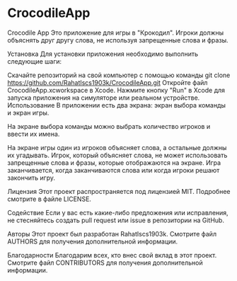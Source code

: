 # CrocodileApp

Crocodile App
Это приложение для игры в "Крокодил". Игроки должны объяснять друг другу слова, не используя запрещенные слова и фразы.

Установка
Для установки приложения необходимо выполнить следующие шаги:

Скачайте репозиторий на свой компьютер с помощью команды git clone https://github.com/RahatIscs1903k/CrocodileApp.git
Откройте файл CrocodileApp.xcworkspace в Xcode.
Нажмите кнопку "Run" в Xcode для запуска приложения на симуляторе или реальном устройстве.
Использование
В приложении есть два экрана: экран выбора команды и экран игры.

На экране выбора команды можно выбрать количество игроков и ввести их имена.

На экране игры один из игроков объясняет слова, а остальные должны их угадывать. Игрок, который объясняет слова, не может использовать запрещенные слова и фразы, которые отображаются на экране. Игра заканчивается, когда заканчиваются слова или когда игроки решают закончить игру.

Лицензия
Этот проект распространяется под лицензией MIT. Подробнее смотрите в файле LICENSE.

Содействие
Если у вас есть какие-либо предложения или исправления, не стесняйтесь создать pull request или issue в репозитории на GitHub.

Авторы
Этот проект был разработан RahatIscs1903k. Смотрите файл AUTHORS для получения дополнительной информации.

Благодарности
Благодарим всех, кто внес свой вклад в этот проект. Смотрите файл CONTRIBUTORS для получения дополнительной информации.

